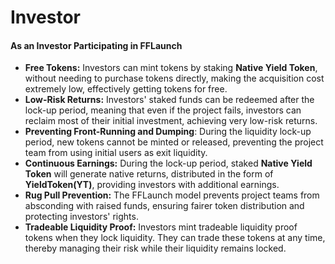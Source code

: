 # Investor

#### As an Investor Participating in FFLaunch

* **Free Tokens:** Investors can mint tokens by staking **Native Yield Token**, without needing to purchase tokens directly, making the acquisition cost extremely low, effectively getting tokens for free.
* **Low-Risk Returns:** Investors' staked funds can be redeemed after the lock-up period, meaning that even if the project fails, investors can reclaim most of their initial investment, achieving very low-risk returns.
* **Preventing Front-Running and Dumping**: During the liquidity lock-up period, new tokens cannot be minted or released, preventing the project team from using initial users as exit liquidity.
* **Continuous Earnings:** During the lock-up period, staked **Native Yield Token** will generate native returns, distributed in the form of  **YieldToken(YT)**, providing investors with additional earnings.
* **Rug Pull Prevention:** The FFLaunch model prevents project teams from absconding with raised funds, ensuring fairer token distribution and protecting investors' rights.
* **Tradeable Liquidity Proof:** Investors mint tradeable liquidity proof tokens when they lock liquidity. They can trade these tokens at any time, thereby managing their risk while their liquidity remains locked.
